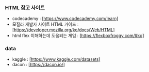 ### HTML 참고 사이트
- codecademy : [https://www.codecademy.com/learn]
- 모질라 개발자 사이트 HTML 가이드 : [https://developer.mozilla.org/ko/docs/Web/HTML]
- html flex 이해하는데 도움되는 게임 : [https://flexboxfroggy.com/#ko]


### data
- kaggle : [https://www.kaggle.com/datasets]
- dacon : [https://dacon.io/]

